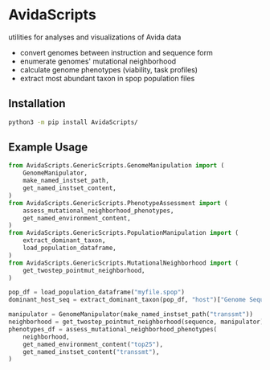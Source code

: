 # AvidaScripts

utilities for analyses and visualizations of Avida data
- convert genomes between instruction and sequence form
- enumerate genomes' mutational neighborhood
- calculate genome phenotypes (viability, task profiles)
- extract most abundant taxon in spop population files

## Installation

```bash
python3 -m pip install AvidaScripts/
```

## Example Usage

```python
from AvidaScripts.GenericScripts.GenomeManipulation import (
    GenomeManipulator,
    make_named_instset_path,
    get_named_instset_content,
)
from AvidaScripts.GenericScripts.PhenotypeAssessment import (
    assess_mutational_neighborhood_phenotypes,
    get_named_environment_content,
)
from AvidaScripts.GenericScripts.PopulationManipulation import (
    extract_dominant_taxon,
    load_population_dataframe,
)
from AvidaScripts.GenericScripts.MutationalNeighborhood import (
    get_twostep_pointmut_neighborhood,
)

pop_df = load_population_dataframe("myfile.spop")
dominant_host_seq = extract_dominant_taxon(pop_df, "host")["Genome Sequence"]

manipulator = GenomeManipulator(make_named_instset_path("transsmt"))
neighborhood = get_twostep_pointmut_neighborhood(sequence, manipulator)
phenotypes_df = assess_mutational_neighborhood_phenotypes(
    neighborhood,
    get_named_environment_content("top25"),
    get_named_instset_content("transsmt"),
)
```
